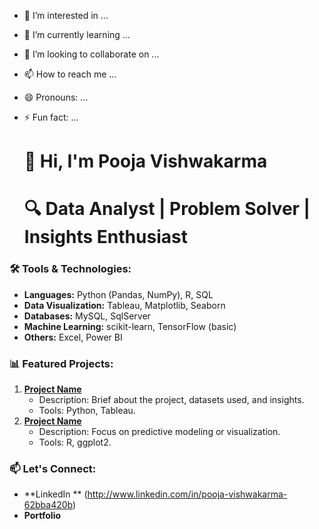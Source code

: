 
                           




















- 👀 I’m interested in ...
- 🌱 I’m currently learning ...
- 💞️ I’m looking to collaborate on ...
- 📫 How to reach me ...
- 😄 Pronouns: ...
- ⚡ Fun fact: ...
   # 👋 Hi, I'm Pooja Vishwakarma

  # 🔍 Data Analyst | Problem Solver | Insights Enthusiast

### 🛠 Tools & Technologies:

- **Languages:** Python (Pandas, NumPy), R, SQL
- **Data Visualization:** Tableau, Matplotlib, Seaborn
- **Databases:** MySQL, SqlServer
- **Machine Learning:** scikit-learn, TensorFlow (basic)
- **Others:** Excel, Power BI

### 📊 Featured Projects:

1. **[Project Name](link-to-repo)**
   - Description: Brief about the project, datasets used, and insights.
   - Tools: Python, Tableau.
2. **[Project Name](link-to-repo)**
   - Description: Focus on predictive modeling or visualization.
   - Tools: R, ggplot2.

### 📫 Let's Connect:

- **LinkedIn ** (http://www.linkedin.com/in/pooja-vishwakarma-62bba420b)
- **Portfolio** 


